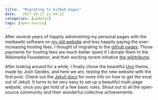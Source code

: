 ```yaml
---
title:  "Migrating to GitHub pages"
date:   2017-10-17 11:44:12
categories: [updates]
tags: [open-source]
---
```

After several years of happily administring my personal pages with the mediawiki software on [my old website][oldwebsite] and less happily paying the ever-increasing hosting fees, I thought of migrating to the [github pages][githubpages]. Those payments for hosting fees are much better spent if I donate them to the Wikimedia Foundation, and their exciting recent initiative [the wikitribune][wikitribune].

After looking around for a while, I finally chose the beautiful [Uno][uno] theme, made by Josh Gerdes, and here we are, testing the new website with the first post. Check out the [Jekyll docs][jekyll] for more info on how to get the most out of Jekyll. It turns to be very easy to set up a beautiful multi-page website, once you get hold of a few basic rules. Shout out to all the open-source community and their wonderful collective achievements.

[jekyll]:      http://jekyllrb.com
[oldwebsite]:  http://www.sanlifaez.com
[wikitribune]: https://www.wikitribune.com/
[uno]: 		   https://jekyll-themes.com/uno/
[githubpages]: https://pages.github.com/
